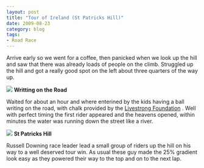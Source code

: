 ```yaml
---
layout: post
title: "Tour of Ireland (St Patricks Hill)"
date: 2009-08-23
category: blog
tags:
- Road Race
---
```


Arrive early so we went for a coffee, then panicked when we look up the hill and saw that there was already loads of people on the climb. Struggled up the hill and got a really good spot on the left about three quarters of the way up.

![](/images/2009/writtingroad.jpg)
**Writting on the Road**

Waited for about an hour and where enterined by the kids having a ball writing on the road, with chalk provided by the [Livestrong Foundation](http://www.livestrong.org) . Well with perfect timing the first rider appeared and the heavens opened, within minutes the water was running down the street like a river.

![](/images/2009/patrickshill.jpg)
**St Patricks Hill**

Russell Downing race leader lead a small group of riders up the hill on his way to a well deserved tour win. As usual these guy made the 25% gradient look easy as they powered their way to the top and on to the next lap.
